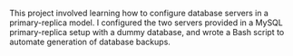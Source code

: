 This project involved learning how to configure database servers in a primary-replica model. I configured the two servers provided  in a MySQL primary-replica setup with a dummy database, and wrote a Bash script to automate generation of database backups.
